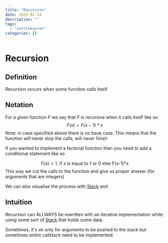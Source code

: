 ```yaml
---
title: "Recursion"
date: 2025-02-14
description: ""
tags: 
  - "zettlekasten"
categories: []
---
```


# Recursion
## Definition
Recursion occurs when some function calls itself 

## Notation
For a given function $F$ we say that $F$ is recursive when it calls itself like so: 
$$F(x) = F(x-1)*x$$
Note: in case specified above there is no base case. This means that the function will never stop the calls, will never finish

If you wanted to implement a factorial function then you need to add a conditional statement like so

$$
F(x) = 1 \text{, if x is equal to 1 or 0 else F(x-1)*x}
$$
This way we cut the calls to the function and give us proper anwser (for arguments that are integers)

We can also visualise the process with [Stack](Stack.md) and 

## Intuition
Recursion can ALLWAYS be rewritten with an iterative implementation while using some sort of [Stack](Stack.md) that holds some data. 

Sometimes, it's ok only for arguments to be pushed to the stack but sometimes entire callstack need to be implemented.
